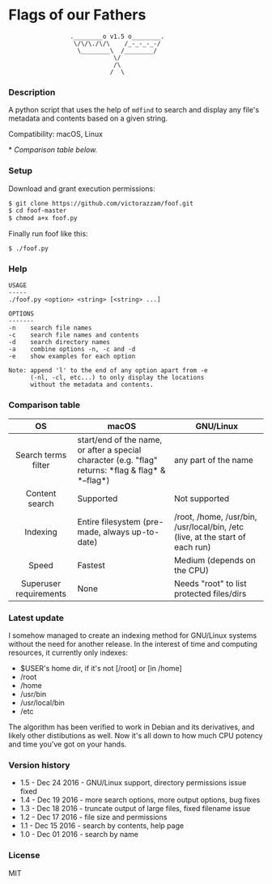 # Flags of our Fathers

```
                 .________o v1.5 o________.
                  \/\/\./\/\    /_-_-_-_-/
                   \________\  /________/
                             \/
                             /\
                            /  \
```

### Description

A python script that uses the help of `mdfind` to search and display any file's metadata and contents based on a given string.

Compatibility: macOS, Linux

\* *Comparison table below.*

### Setup

Download and grant execution permissions:

```txt
$ git clone https://github.com/victorazzam/foof.git
$ cd foof-master
$ chmod a+x foof.py
```

Finally run foof like this:

`$ ./foof.py`

### Help

```
USAGE
-----
./foof.py <option> <string> [<string> ...]

OPTIONS
-------
-n    search file names
-c    search file names and contents
-d    search directory names
-a    combine options -n, -c and -d
-e    show examples for each option

Note: append 'l' to the end of any option apart from -e
      (-nl, -cl, etc...) to only display the locations
      without the metadata and contents.
```

### Comparison table

|           OS           | macOS                                                                                         | GNU/Linux                                                                     |
|:----------------------:|-----------------------------------------------------------------------------------------------|-------------------------------------------------------------------------------|
|   Search terms filter  | start/end of the name, or after a special character (e.g. "flag" returns: \*flag & flag\* & \*–flag\*) | any part of the name                                                          |
|     Content search     | Supported                                                                                     | Not supported                                                                 |
|        Indexing        | Entire filesystem (pre-made, always up-to-date)                                               | /root, /home, /usr/bin, /usr/local/bin, /etc (live, at the start of each run) |
|          Speed         | Fastest                                                                                       | Medium (depends on the CPU)                                                   |
| Superuser requirements | None                                                                                          | Needs "root" to list protected files/dirs                                     |

### Latest update

I somehow managed to create an indexing method for GNU/Linux systems without the need for another release. In the interest of time and computing resources, it currently only indexes:

* $USER's home dir, if it's not [/root] or [in /home]
* /root
* /home
* /usr/bin
* /usr/local/bin
* /etc

The algorithm has been verified to work in Debian and its derivatives, and likely other distibutions as well. Now it's all down to how much CPU potency and time you've got on your hands.

### Version history

* 1.5 - Dec 24 2016 - GNU/Linux support, directory permissions issue fixed
* 1.4 - Dec 19 2016 - more search options, more output options, bug fixes
* 1.3 - Dec 18 2016 - truncate output of large files, fixed filename issue
* 1.2 - Dec 17 2016 - file size and permissions
* 1.1 - Dec 15 2016 - search by contents, help page
* 1.0 - Dec 01 2016 - search by name

### License

MIT
